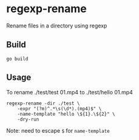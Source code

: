 # regexp-rename
Rename files in a directory using regexp


## Build

```
go build
```

## Usage

To rename ./test/test 01.mp4 to ./test/hello 01.mp4

```
regexp-rename -dir ./test \
    -expr "(?m)^.*\s(\d*).(mp4)$" \
    -name-template "hello \${1}.\${2}" \
    -dry-run
```

Note: need to escape `$` for `name-template`